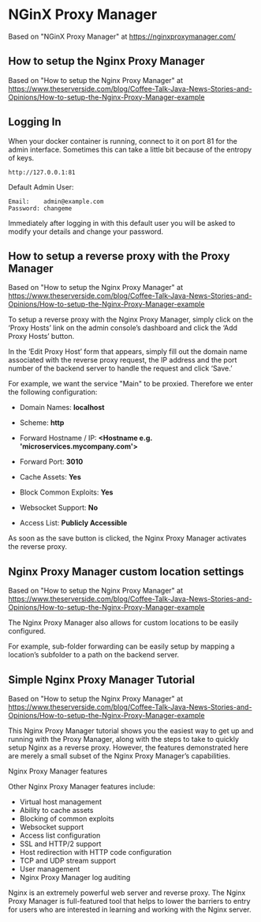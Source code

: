 # NGinX Proxy Manager

Based on "NGinX Proxy Manager" at https://nginxproxymanager.com/

## How to setup the Nginx Proxy Manager

Based on "How to setup the Nginx Proxy Manager" at https://www.theserverside.com/blog/Coffee-Talk-Java-News-Stories-and-Opinions/How-to-setup-the-Nginx-Proxy-Manager-example

## Logging In

When your docker container is running, connect to it on port 81 for the admin interface. Sometimes this can take a little bit because of the entropy of keys.

```
http://127.0.0.1:81
```

Default Admin User:

```
Email:    admin@example.com
Password: changeme
```

Immediately after logging in with this default user you will be asked to modify your details and change your password.

## How to setup a reverse proxy with the Proxy Manager

Based on "How to setup the Nginx Proxy Manager" at https://www.theserverside.com/blog/Coffee-Talk-Java-News-Stories-and-Opinions/How-to-setup-the-Nginx-Proxy-Manager-example

To setup a reverse proxy with the Nginx Proxy Manager, simply click on the ‘Proxy Hosts’ link on the admin console’s dashboard and click the ‘Add Proxy Hosts’ button.

In the ‘Edit Proxy Host’ form that appears, simply fill out the domain name associated with the reverse proxy request, the IP address and the port number of the backend server to handle the request and click ‘Save.’

For example, we want the service "Main" to be proxied. Therefore we enter the following configuration:

- Domain Names: **localhost**

- Scheme: **http**

- Forward Hostname / IP: **<Hostname e.g. 'microservices.mycompany.com'>**

- Forward Port: **3010**

- Cache Assets: **Yes**

- Block Common Exploits: **Yes**

- Websocket Support: **No**

- Access List: **Publicly Accessible**

As soon as the save button is clicked, the Nginx Proxy Manager activates the reverse proxy.

## Nginx Proxy Manager custom location settings

Based on "How to setup the Nginx Proxy Manager" at https://www.theserverside.com/blog/Coffee-Talk-Java-News-Stories-and-Opinions/How-to-setup-the-Nginx-Proxy-Manager-example

The Nginx Proxy Manager also allows for custom locations to be easily configured.

For example, sub-folder forwarding can be easily setup by mapping a location’s subfolder to a path on the backend server.

## Simple Nginx Proxy Manager Tutorial

Based on "How to setup the Nginx Proxy Manager" at https://www.theserverside.com/blog/Coffee-Talk-Java-News-Stories-and-Opinions/How-to-setup-the-Nginx-Proxy-Manager-example

This Nginx Proxy Manager tutorial shows you the easiest way to get up and running with the Proxy Manager, along with the steps to take to quickly setup Nginx as a reverse proxy. However, the features demonstrated here are merely a small subset of the Nginx Proxy Manager’s capabilities.

Nginx Proxy Manager features

Other Nginx Proxy Manager features include:

- Virtual host management
- Ability to cache assets
- Blocking of common exploits
- Websocket support
- Access list configuration
- SSL and HTTP/2 support
- Host redirection with HTTP code configuration
- TCP and UDP stream support
- User management
- Nginx Proxy Manager log auditing

Nginx is an extremely powerful web server and reverse proxy. The Nginx Proxy Manager is full-featured tool that helps to lower the barriers to entry for users who are interested in learning and working with the Nginx server.